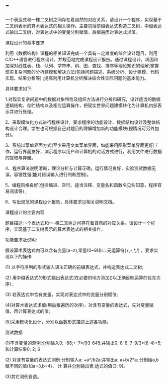 # -
一个表达式和一棵二叉树之间存在着自然的对应关系，请设计一个程序，实现基于二叉树表示的算术表达式的相关操作。主要包括前缀表达式构造二叉树，中缀表达式输出二叉树，对表达式中的变量分别赋值，后根遍历对表达式求值。


课程设计的基本要求

利用《数据结构》课程的相关知识完成一个具有一定难度的综合设计题目，利用C/C++语言进行程序设计，并规范地完成课程设计报告。通过课程设计，巩固和加深对线性表、栈、队列、字符串、树、图、查找、排序等理论知识的理解;掌握现实复杂问题的分析建模和解决方法(包括问题描述、系统分析、设计建模、代码实现、结果分析等) ;提高利用计算机分析解决综合性实际问题的基本能力。

具体要求如下:

1.对现实复杂问题中的数据对象特性及组织方法进行分析和研究，设计适当的数据逻辑结构、存贮结构以及相应运算操作，把现实世界问题建模转化为计算机内部表示并进行处理。

2、采取模块化方式进行程序设计，要求程序的功能设计、数据结构设计及整体结构设计合理。学生也可根据自己对题目的理解增加新的功能模块(视情况可另外加分)。

3、系统以菜单界面方式(至少采用文本菜单界面，如能采用图形菜单界面更好)工作，运行界面友好，演示程序以用户和计算机的对话方式进行，利用文件进行数据的提取与存储。

4、程序算法说明清晰，理论分析与计算正确，运行情况良好，实验测试数据无误，容错性强(能对错误输入进行判断控制)。

5、编程风格良好(包括缩进、空行、适当注释、变量名和函数名见名知意，程序容易阅读等) ;

6、写出规范的课程设计报告，具体要求见相关说明文档。



课程设计的主要内容

题目描述: -个表达式和一-棵二叉树之间存在着自然的对应关系。请设计一个程序，实现基于二叉树表示的算术表达式的相关操作。

功能要求及说明:

假设算术表达式内可以含有变量(a~z),常量(0~9)和二元运算符(+,-,*,/) 。要求实现以下的操作:

(1) 以字符序列的形式输入语法正确的前缀表达式，并构造表达式二叉树;

(2) 用中缀表达式的形式输出表达式(在必要的地方添加()以正确反映运算的优先次序) ;

(3) 若表达式中含有变量，实现对表达式中的变量分别赋值;

(4)对算术表达式求值(用后根遍历的次序)，对含有变量的表达式，先对变量赋值，再计算表达式的值;

(5)采用模块化设计，分别以函数形式描述上述各功能。

测试数据

(1)不含变量的测例:分别输入0; -86;+-7*/93-645;并输出0; 8-6; 7-9/3*(6-4)+5;和计算结果0; 2; 6

(2) 对含有变量的表达式测例:分别输入a; +a*/b2a;并输出a; a+b/2*a; 分别给a,b赋不同的值(如a=3,b=4)， 计 算并分别输出表;达式的值(3; 9)。

(3)其它测例自选。

